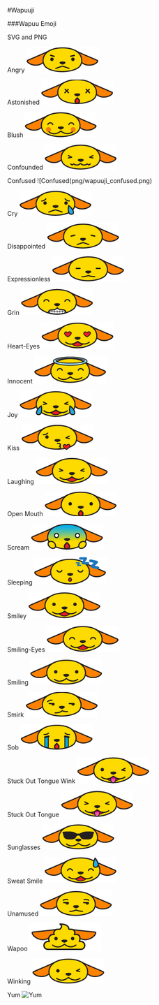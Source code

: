 #Wapuuji

###Wapuu Emoji

SVG and PNG 

Angry
![Angry](png/wapuuji_angry.png)

Astonished
![Astonished](png/wapuuji_astonished.png)

Blush
![Blush](png/wapuuji_blush.png)

Confounded
![Confounded](png/wapuuji_confounded.png)

Confused
![Confused(png/wapuuji_confused.png)

Cry
![Cry](png/wapuuji_cry.png)

Disappointed
![Disappointed](png/wapuuji_disappointed.png)

Expressionless
![Expressionless](png/wapuuji_expressionless.png)

Grin
![Grin](png/wapuuji_grin.png)

Heart-Eyes
![Heart-Eyes](png/wapuuji_heart-eyes.png)

Innocent
![Innocent](png/wapuuji_innocent.png)

Joy
![Joy](png/wapuuji_joy.png)

Kiss
![Kiss](png/wapuuji_kiss.png)

Laughing
![Laugning](png/wapuuji_laughing.png)

Open Mouth
![Open Mouth](png/wapuuji_open-mouth.png)

Scream
![Scream](png/wapuuji_scream.png)

Sleeping
![Sleeping](png/wapuuji_sleeping.png)

Smiley
![Smiley](png/wapuuji_smiley.png)

Smiling-Eyes
![Smiling-Eyes](png/wapuuji_smiling-eyes.png)

Smiling
![Smiling](png/wapuuji_smiling.png)

Smirk
![Smirk](png/wapuuji_smirk.png)

Sob
![Sob](png/wapuuji_sob.png)

Stuck Out Tongue Wink
![Stuck Out Tongue Wink](png/wapuuji_stuck-out-tongue-wink.png)

Stuck Out Tongue
![Stuck Out Tongue](png/wapuuji_stuck-out-tongue.png)

Sunglasses
![Sunglasses](png/wapuuji_sunglasses.png)

Sweat Smile
![Sweat Smile](png/wapuuji_sweat-smile.png)

Unamused
![Unamused](png/wapuuji_unamused.png)

Wapoo
![Wapoo](png/wapuuji_wapoo.png)

Winking
![Winking](png/wapuuji_winking.png)

Yum
![Yum](png/wapuuji-_yum.png)